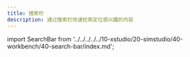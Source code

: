 ```yaml
---
title: 搜索栏
description: 通过搜索栏快速检索定位感兴趣的内容
---
```


import SearchBar from '../../../../../10-xstudio/20-simstudio/40-workbench/40-search-bar/index.md';

<SearchBar />